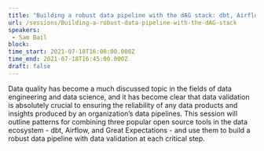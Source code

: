 ```yaml
---
title: "Building a robust data pipeline with the dAG stack: dbt, Airflow, Great Expectations"
url: /sessions/Building-a-robust-data-pipeline-with-the-dAG-stack
speakers:
 - Sam Bail 
block: 
time_start: 2021-07-18T16:00:00.000Z
time_end: 2021-07-18T16:45:00.000Z
draft: false
---
```


Data quality has become a much discussed topic in the fields of data engineering and data science, and it has become clear that data validation is absolutely crucial to ensuring the reliability of any data products and insights produced by an organization’s data pipelines. This session will outline patterns for combining three popular open source tools in the data ecosystem - dbt, Airflow, and Great Expectations - and use them to build a robust data pipeline with data validation at each critical step.